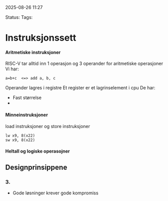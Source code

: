2025-08-26 11:27

Status:
Tags:

# Instruksjonssett

#### Aritmetiske instruksjoner

RISC-V tar alltid inn 1 operasjon og 3 operander for aritmetiske operasjoner 
Vi har: 
```
a=b+c  <=> add a, b, c
```

Operander lagres i registre
Et register er et lagrinselement i cpu
De har:
- Fast størrelse
- 

#### Minneinstruksjoner

load instruksjoner og store instruksjoner
```
lw x9, 8(x22)
sw x9, 8(x22)
```

#### Heltall og logiske operasojner





## Designprinsippene

### 3. 
- Gode løsninger krever gode kompromiss
